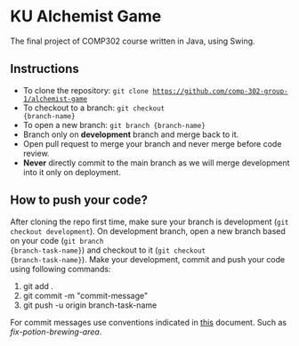 # KU Alchemist Game
The final project of COMP302 course written in Java, using Swing.

## Instructions
- To clone the repository: <code>git clone https://github.com/comp-302-group-1/alchemist-game</code>
- To checkout to a branch: <code>git checkout {branch-name}</code>
- To open a new branch: <code>git branch {branch-name}</code>
- Branch only on **development** branch and merge back to it.
- Open pull request to merge your branch and never merge before code review.
- **Never** directly commit to the main branch as we will merge development into it only on deployment.

## How to push your code?
After cloning the repo first time, make sure your branch is development (<code>git checkout development</code>). On development branch, open a new branch based on your code (<code>git branch {branch-task-name}</code>) and checkout to it (<code>git checkout {branch-task-name}</code>). Make your development, commit and push your code using following commands:
1. git add .
2. git commit -m "commit-message"
3. git push -u origin branch-task-name

For commit messages use conventions indicated in [this](https://gist.github.com/qoomon/5dfcdf8eec66a051ecd85625518cfd13) document. Such as _fix-potion-brewing-area_.
